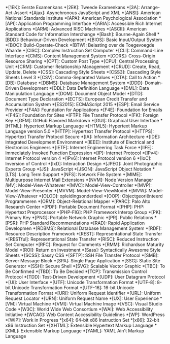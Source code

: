 *[1EK]:                     Eerste Examenkans
*[2EK]:                     Tweede Examenkans
*[3A]:                      Arrange-Act-Assert
*[Ajax]:                    Asynchronous JavaScript and XML
*[ANSI]:                    American National Standards Institute
*[APA]:                     American Psychological Association
*[API]:                     Application Programming Interface
*[ARIA]:                    Accessible Rich Internet Applications
*[ARM]:                     Advanced RISC Machines
*[ASCII]:                   American Standard Code for Information Interchange
*[Bash]:                    Bourne-Again Shell
*[BDD]:                     Behaviour-Driven Development
*[BIOS]:                    Basic Input/Output System
*[BOC]:                     Build-Operate-Check
*[BTW]:                     Belasting over de Toegevoegde Waarde
*[CISC]:                    Complex Instruction Set Computer
*[CLI]:                     Command-Line Interface
*[CMS]:                     Content Management System
*[CORS]:                    Cross-Origin Resource Sharing
*[CPT]:                     Custom Post Type
*[CPU]:                     Central Processing Unit
*[CRM]:                     Customer Relationship Management
*[CRUD]:                    Create, Read, Update, Delete
*[CSS]:                     Cascading Style Sheets
*[CSS3]:                    Cascading Style Sheets Level 3
*[CSV]:                     Comma-Separated Values
*[CTA]:                     Call to Action
*[DB]:                      Database
*[DBMS]:                    Database Management System
*[DDD]:                     Domain-Driven Development
*[DDL]:                     Data Definition Language
*[DML]:                     Data Manipulation Language
*[DOM]:                     Document Object Model
*[DTD]:                     Document Type Declaration
*[ECTS]:                    European Credit Transfer and Accumulation System
*[ES2015]:                  ECMAScript 2015
*[ESP]:                     Email Service Provider
*[F4A]:                     Foundation for Applications
*[F4E]:                     Foundation for Emails
*[F4S]:                     Foundation for Sites
*[FTP]:                     File Transfer Protocol
*[FK]:                      Foreign Key
*[GFM]:                     GitHub Flavored Markdown
*[GUI]:                     Graphical User Interface
*[HTML]:                    Hypertext Markup Language
*[HTML5]:                   Hypertext Markup Language version 5.0
*[HTTP]:                    Hypertext Transfer Protocol
*[HTTPS]:                   Hypertext Transfer Protocol Secure
*[IA]:                      Information Architecture
*[IDE]:                     Integrated Development Environment
*[IEEE]:                    Institute of Electrical and Electronics Engineers
*[IETF]:                    Internet Engineering Task Force
*[IIFE]:                    Immediately Invoked Function Expression
*[IP]:                      Internet Protocol
*[IPv4]:                    Internet Protocol version 4
*[IPv6]:                    Internet Protocol version 6
*[IoC]:                     Inversion of Control
*[IxD]:                     Interaction Design
*[JPEG]:                    Joint Photographic Experts Group
*[JS]:                      JavaScript
*[JSON]:                    JavaScript Object Notation
*[LTS]:                     Long Term Support
*[NFS]:                     Network File System
*[MIME]:                    Multipurpose Internet Mail Extensions
*[NVM]:                     Node Version Manager
*[MV*]:                     Model-View-Whatever
*[MVC]:                     Model-View-Controller
*[MVP]:                     Model-View-Presenter
*[MVVM]:                    Model-View-ViewModel
*[MVW]:                     Model-View-Whatever
*[OLOD]:                    opleidingsonderdeel
*[OOP]:                     Objectgeoriënteerd Programmeren
*[ORM]:                     Object-Relational Mapper
*[PARC]:                    Palo Alto Research Center
*[PDF]:                     Portable Document Format
*[PHP]:                     PHP: Hypertext Preprocessor
*[PHP-FIG]:                 PHP Framework Interop Group
*[PK]:                      Primary Key
*[PNG]:                     Portable Network Graphic
*[PR]:                      Public Relations
*[PSR]:                     PHP Standard Recommendations
*[RAD]:                     Rapid Application Developmen
*[RDBMS]:                   Relational Database Management System
*[RDF]:                     Resource Description Framework 
*[REST]:                    Representational State Transfer
*[RESTful]:                 Representational State Transfer
*[RISC]:                    Reduced Instruction Set Computer
*[RFC]:                     Request for Comments
*[RMM]:                     Richardson Maturity Model
*[ROI]:                     Return on Investment
*[Sass]:                    Syntactically Awesome Style Sheets
*[SCSS]:                    Sassy CSS
*[SFTP]:                    SSH File Transfer Protocol
*[SMB]:                     Server Message Block
*[SPA]:                     Single Page Application
*[SSG]:                     Static Site Generator
*[SSH]:                     Secure Shell
*[SVG]:                     Scalable Vector Graphic
*[TBC]:                     To Be Confirmed
*[TBD]:                     To Be Decided
*[TCP]:                     Transmission Control Protocol
*[TDD]:                     Test-Driven Development
*[UDP]:                     User Datagram Protocol
*[UI]:                      User Interface
*[UTF]:                     Unicode Transformation Format
*[UTF-8]:                   8-bit Unicode Transformation Format
*[UTF-16]:                  16-bit Unicode Transformation Format
*[URI]:                     Uniform Request Identifier
*[URL]:                     Uniform Request Locator
*[URN]:                     Uniform Request Name
*[UX]:                      User Experience
*[VM]:                      Virtual Machine
*[VMI]:                     Virtual Machine Image
*[VSC]:                     Visual Studio Code
*[W3C]:                     World Wide Web Consortium
*[WAI]:                     Web Accessibility Initiative
*[WCAG]:                    Web Content Accessibility Guidelines
*[WP]:                      WordPress
*[WIP]:                     Work in Progress
*[x64]:                     64-bit x86 Instruction Set
*[x86]:                     32-bit x86 Instruction Set
*[XHTML]:                   Extensible Hypertext Markup Language
*[XML]:                     Extensible Markup Language
*[YAML]:                    YAML Ain't Markup Language